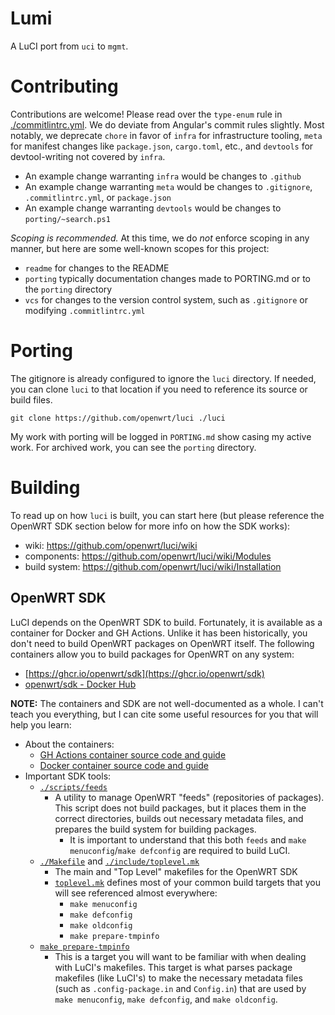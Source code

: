 # Lumi

A LuCI port from `uci` to `mgmt`.

# Contributing

Contributions are welcome! Please read over the `type-enum` rule in [./commitlintrc.yml](./commitlintrc.yaml). We do deviate from Angular's commit rules slightly. Most notably, we deprecate `chore` in favor of `infra` for infrastructure tooling, `meta` for manifest changes like `package.json`, `cargo.toml`, etc., and `devtools` for devtool-writing not covered by `infra`.
- An example change warranting `infra` would be changes to `.github`
- An example change warranting `meta` would be changes to `.gitignore`, `.commitlintrc.yml`, or `package.json`
- An example change warranting `devtools` would be changes to `porting/~search.ps1`

_Scoping is recommended._ At this time, we do _not_ enforce scoping in any manner, but here are some well-known scopes for this project:
- `readme` for changes to the README
- `porting` typically documentation changes made to PORTING.md or to the `porting` directory
- `vcs` for changes to the version control system, such as `.gitignore` or modifying `.commitlintrc.yml`

# Porting

The gitignore is already configured to ignore the `luci` directory. If needed, you can clone `luci` to that location if you need to reference its source or build files.

```pwsh
git clone https://github.com/openwrt/luci ./luci
```

My work with porting will be logged in `PORTING.md` show casing my active work. For archived work, you can see the `porting` directory.

# Building

To read up on how `luci` is built, you can start here (but please reference the OpenWRT SDK section below for more info on how the SDK works):
- wiki: https://github.com/openwrt/luci/wiki
- components: https://github.com/openwrt/luci/wiki/Modules
- build system: https://github.com/openwrt/luci/wiki/Installation

## OpenWRT SDK

LuCI depends on the OpenWRT SDK to build. Fortunately, it is available as a container for Docker and GH Actions. Unlike it has been historically, you don't need to build OpenWRT packages on OpenWRT itself. The following containers allow you to build packages for OpenWRT on any system:

- [https://ghcr.io/openwrt/sdk](https://ghcr.io/openwrt/sdk)
- [openwrt/sdk - Docker Hub](https://hub.docker.com/r/openwrt/sdk)

**NOTE:** The containers and SDK are not well-documented as a whole. I can't teach you everything, but I can cite some useful resources for you that will help you learn:
- About the containers:
  - [GH Actions container source code and guide](https://github.com/openwrt/gh-action-sdk)
  - [Docker container source code and guide](https://github.com/openwrt/docker)
- Important SDK tools:
  - [`./scripts/feeds`](https://gitlab.com/openwrt/openwrt/openwrt/-/blob/9ea174c7bf64ec34e96871ce223d7a597ca80d26/scripts/feeds)
    - A utility to manage OpenWRT "feeds" (repositories of packages). This script does not build packages, but it places them in the correct directories, builds out necessary metadata files, and prepares the build system for building packages.
      - It is important to understand that this both `feeds` and `make menuconfig`/`make defconfig` are required to build LuCI.
  - [`./Makefile`](https://gitlab.com/openwrt/openwrt/openwrt/-/blob/9ea174c7bf64ec34e96871ce223d7a597ca80d26/Makefile) and [`./include/toplevel.mk`](https://gitlab.com/openwrt/openwrt/openwrt/-/blob/9ea174c7bf64ec34e96871ce223d7a597ca80d26/include/toplevel.mk)
    - The main and "Top Level" makefiles for the OpenWRT SDK
    - [`toplevel.mk`](https://gitlab.com/openwrt/openwrt/openwrt/-/blob/9ea174c7bf64ec34e96871ce223d7a597ca80d26/include/toplevel.mk) defines most of your common build targets that you will see referenced almost everywhere:
      - `make menuconfig`
      - `make defconfig`
      - `make oldconfig`
      - `make prepare-tmpinfo`
  - [`make prepare-tmpinfo`](https://gitlab.com/openwrt/openwrt/openwrt/-/blob/9ea174c7bf64ec34e96871ce223d7a597ca80d26/include/toplevel.mk#L78-92)
    - This is a target you will want to be familiar with when dealing with LuCI's makefiles. This target is what parses package makefiles (like LuCI's) to make the necessary metadata files (such as `.config-package.in` and `Config.in`) that are used by `make menuconfig`, `make defconfig`, and `make oldconfig`.